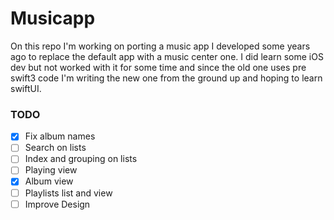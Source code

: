 # Musicapp

On this repo I'm working on porting a music app I developed some years ago to replace the default app with a music center one. I did learn some iOS dev but not worked with it for some time and since the old one uses pre swift3 code I'm writing the new one from the ground up and hoping to learn swiftUI.

### TODO

- [x] Fix album names
- [ ] Search on lists
- [ ] Index and grouping on lists
- [ ] Playing view
- [x] Album view
- [ ] Playlists list and view
- [ ] Improve Design 
